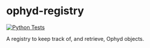 # ophyd-registry

[![Python Tests](https://github.com/spc-group/ophyd-registry/actions/workflows/ci.yml/badge.svg)](https://github.com/spc-group/ophyd-registry/actions/workflows/ci.yml)

A registry to keep track of, and retrieve, Ophyd objects.

